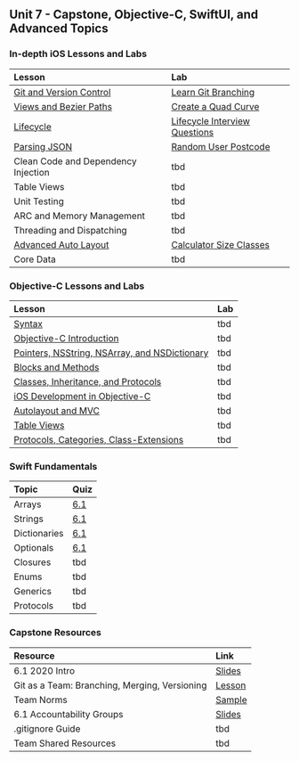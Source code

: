 ## Unit 7 - Capstone, Objective-C, SwiftUI, and Advanced Topics

### In-depth iOS Lessons and Labs

| Lesson | Lab |
|:------|:------|
| [Git and Version Control](https://github.com/joinpursuit/Pursuit-Core-iOS/blob/master/obj-c-and-advanced-topics/inDepthiOS/gitAndVersionControl/README.md)| [Learn Git Branching](https://learngitbranching.js.org/) |
| [Views and Bezier Paths](https://github.com/joinpursuit/Pursuit-Core-iOS/tree/master/obj-c-and-advanced-topics/inDepthiOS/viewsAndBezierPaths) | [Create a Quad Curve](https://github.com/joinpursuit/Pursuit-Core-iOS-Bezier-Path-Lab/blob/master/README.md) |
| [Lifecycle](./inDepthiOS/lifecycle/README.md) | [Lifecycle Interview Questions](https://github.com/joinpursuit/Pursuit-Core-iOS/blob/master/obj-c-and-advanced-topics/inDepthiOS/lifecycle/lab/README.md) |
| [Parsing JSON](https://github.com/joinpursuit/Pursuit-Core-iOS/tree/master/obj-c-and-advanced-topics/inDepthiOS/parsing-json) | [Random User Postcode](https://github.com/joinpursuit/Pursuit-Core-iOS-Parsing-JSON-Lab-Heterogenous-Types/blob/master/README.md) |
| Clean Code and Dependency Injection | tbd |
| Table Views | tbd |
| Unit Testing | tbd |
| ARC and Memory Management | tbd |
| Threading and Dispatching | tbd |
| [Advanced Auto Layout](https://github.com/joinpursuit/Pursuit-Core-iOS/blob/master/obj-c-and-advanced-topics/inDepthiOS/autolayout/README.md) | [Calculator Size Classes](https://github.com/joinpursuit/Pursuit-Core-iOS-Advanced-Auto-Layout-Lab) |
| Core Data | tbd |

### Objective-C Lessons and Labs

| Lesson | Lab |
|:------|:------|
| [Syntax](./objc/syntax) | tbd |
| [Objective-C Introduction](./objc/Objective-C_Introduction.md) | tbd |
| [Pointers, NSString, NSArray, and NSDictionary](./objc/Pointers-NSStrings-NSArray-NSDictionary.md) | tbd |
| [Blocks and Methods](./objc/Functions-And-Blocks-In-ObjC.md) | tbd |
| [Classes, Inheritance, and Protocols](./objc/Classes.md) | tbd |
| [iOS Development in Objective-C](./objc/Introduction%20to%20iOS%20Development%20in%20Objective-C.md) | tbd |
| [Autolayout and MVC](./objc/MVC-AutoLayout) | tbd |
| [Table Views](./objc/TableViewIntro) | tbd |
| [Protocols, Categories, Class-Extensions](./objc/Protocols_Categories_Class-Extensions.md) | tbd |

### Swift Fundamentals

| Topic | Quiz |
|:------|:------|
| Arrays | [6.1](https://canvas.instructure.com/courses/1605734/quizzes/4572514) |
| Strings | [6.1](https://canvas.instructure.com/courses/1605734/quizzes/4594373) |
| Dictionaries | [6.1](https://canvas.instructure.com/courses/1605734/quizzes/4616150) |
| Optionals | [6.1](https://canvas.instructure.com/courses/1605734/quizzes/4634144) |
| Closures | tbd |
| Enums | tbd |
| Generics | tbd |
| Protocols | tbd |

### Capstone Resources

| Resource | Link |
|:------|:------|
| 6.1 2020 Intro | [Slides](https://docs.google.com/presentation/d/1U0f_afCkGmzCzIyHHvgnDfc0syXUDpgCPQnIEAgaY88/edit?usp=sharing) |
| Git as a Team: Branching, Merging, Versioning | [Lesson](./inDepthiOS/gitAndVersionControl/README.md) |
| Team Norms | [Sample](https://docs.google.com/document/d/1yf-0FVofS7L3Y8AdQQGqh0vYCNs0YIRHqLhzCfuU5uA/edit?usp=sharing) |
| 6.1 Accountability Groups | [Slides](https://docs.google.com/presentation/d/1X-9eNAOgJCJDio4TyDQ6kwUKAKbQZlM5524lZ5aIYso/edit?usp=sharing) |
| .gitignore Guide | tbd |
| Team Shared Resources | tbd |
